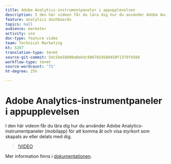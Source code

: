 ```yaml
---
title: Adobe Analytics-instrumentpaneler i appupplevelsen
description: I den här videon får du lära dig hur du använder Adobe Analytics-instrumentpaneler (mobilapp) för att komma åt och visa styrkort som skapats av eller delats med dig.
feature: analytics dashboards
topics: null
audience: marketer
activity: use
doc-type: feature video
team: Technical Marketing
kt: 5287
translation-type: tm+mt
source-git-commit: 5dc5be58800a8ebdc9867854580450f1378fd588
workflow-type: tm+mt
source-wordcount: '71'
ht-degree: 25%

---
```



# Adobe Analytics-instrumentpaneler i appupplevelsen

I den här videon får du lära dig hur du använder Adobe Analytics-instrumentpaneler (mobilapp) för att komma åt och visa styrkort som skapats av eller delats med dig.

>[!VIDEO](https://video.tv.adobe.com/v/34545/?quality=12)

Mer information finns i [dokumentationen](https://docs.adobe.com/help/sv-SE/analytics/analyze/mobapp/home.html).
